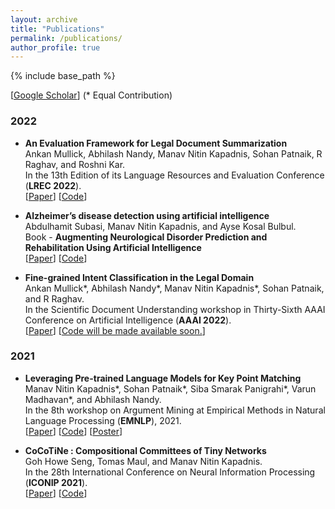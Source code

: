 ```yaml
---
layout: archive
title: "Publications"
permalink: /publications/
author_profile: true
---
```


{% include base_path %}

[[Google Scholar](https://scholar.google.com/citations?user=L7KLra8AAAAJ&hl=en)] (\* Equal Contribution)

<!---
### Book
* [Phrase Mining from Massive Text and Its Applications](http://www.morganclaypool.com/doi/abs/10.2200/S00759ED1V01Y201702DMK013) <br/>
Jialu Liu, Jingbo Shang and Jiawei Han. Morgan & Claypool Publishers, 2017.
-->

### 2022

* **An Evaluation Framework for Legal Document Summarization**<br/>
Ankan Mullick, Abhilash Nandy, Manav Nitin Kapadnis, Sohan Patnaik, R Raghav, and Roshni Kar.<br>
In the 13th Edition of its Language Resources and Evaluation Conference (**LREC 2022**).<br> [[Paper](https://arxiv.org/abs/2205.08478)] [[Code](https://github.com/manavkapadnis/LegalEvaluation_LREC2022)] 


* **Alzheimer’s disease detection using artificial intelligence**<br/>
Abdulhamit Subasi, Manav Nitin Kapadnis, and Ayse Kosal Bulbul.<br>
Book - **Augmenting Neurological Disorder Prediction and Rehabilitation Using Artificial Intelligence** <br> [[Paper](https://www.sciencedirect.com/science/article/pii/B9780323900379000114)] [[Code](https://github.com/manavkapadnis/Alzheimer-s-Classification--University-of-Turku-Finland)] 

* **Fine-grained Intent Classification in the Legal Domain** <br/>
Ankan Mullick\*, Abhilash Nandy\*, Manav Nitin Kapadnis\*, Sohan Patnaik, and R Raghav.<br> 
In the Scientific Document Understanding workshop in Thirty-Sixth AAAI Conference on Artificial Intelligence (**AAAI 2022**).<br> [[Paper](https://ix.cs.uoregon.edu/~apouranb/sdu22/SDUAAAI22_paper_27.pdf)] [[Code will be made available soon.]()]  


### 2021

* **Leveraging Pre-trained Language Models for Key Point Matching**<br/>
Manav Nitin Kapadnis\*, Sohan Patnaik\*, Siba Smarak Panigrahi\*, Varun Madhavan\*, and Abhilash Nandy.<br>
In the 8th workshop on Argument Mining at Empirical Methods in Natural Language Processing (**EMNLP**), 2021.<br> [[Paper](https://aclanthology.org/2021.argmining-1.21.pdf)] [[Code](https://github.com/manavkapadnis/Enigma_ArgMining)] [[Poster](https://github.com/manavkapadnis/Enigma_ArgMining/blob/main/ArgMining%20Poster.pdf)]

* **CoCoTiNe : Compositional Committees of Tiny Networks**<br/>
Goh Howe Seng, Tomas Maul, and Manav Nitin Kapadnis. <br>
In the 28th International Conference on Neural Information Processing (**ICONIP 2021**).<br> 
[[Paper](https://link.springer.com/chapter/10.1007/978-3-030-92310-5_45)] [[Code](https://github.com/manavkapadnis/CoCoTiNe)]


